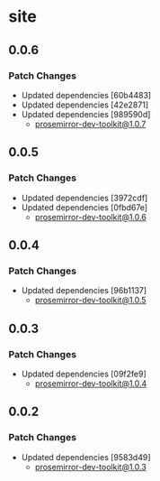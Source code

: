 # site

## 0.0.6

### Patch Changes

- Updated dependencies [60b4483]
- Updated dependencies [42e2871]
- Updated dependencies [989590d]
  - prosemirror-dev-toolkit@1.0.7

## 0.0.5

### Patch Changes

- Updated dependencies [3972cdf]
- Updated dependencies [0fbd67e]
  - prosemirror-dev-toolkit@1.0.6

## 0.0.4

### Patch Changes

- Updated dependencies [96b1137]
  - prosemirror-dev-toolkit@1.0.5

## 0.0.3

### Patch Changes

- Updated dependencies [09f2fe9]
  - prosemirror-dev-toolkit@1.0.4

## 0.0.2

### Patch Changes

- Updated dependencies [9583d49]
  - prosemirror-dev-toolkit@1.0.3
